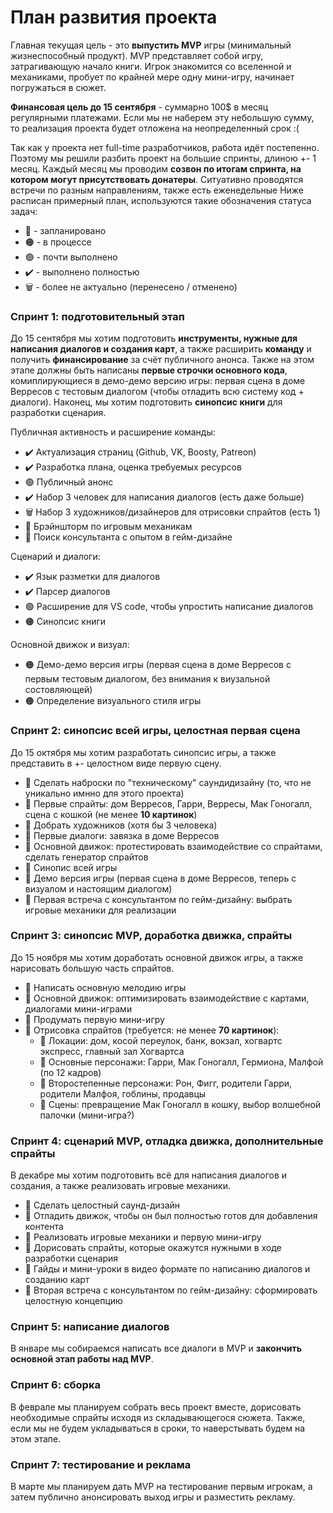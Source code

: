 # План развития проекта

Главная текущая цель - это **выпустить MVP** игры (минимальный жизнеспособный продукт). MVP представляет собой игру, затрагивающую начало книги. Игрок знакомится со вселенной и механиками, пробует по крайней мере одну мини-игру, начинает погружаться в сюжет.

**Финансовая цель до 15 сентября** - суммарно 100$ в месяц регулярными платежами. Если мы не наберем эту небольшую сумму, то реализация проекта будет отложена на неопределенный срок :( 

Так как у проекта нет full-time разработчиков, работа идёт постепенно. Поэтому мы решили разбить проект на большие спринты, длиною +- 1 месяц. Каждый месяц мы проводим **созвон по итогам спринта, на котором могут присутствовать донатеры**. Ситуативно проводятся встречи по разным направлениям, также есть еженедельные Ниже расписан примерный план, используются такие обозначения статуса задач:
- 📌 - запланировано
- 🟠 - в процессе
- 🟢 - почти выполнено
- ✔️ - выполнено полностью
- 🗑 - более не актуально (перенесено / отменено)

### Спринт 1: подготовительный этап

До 15 сентября мы хотим подготовить **инструменты, нужные для написания диалогов и создания карт**, а также расширить **команду** и получить **финансирование** за счёт публичного анонса. Также на этом этапе должны быть написаны **первые строчки основного кода**, комиплирующиеся в демо-демо версию игры: первая сцена в доме Верресов с тестовым диалогом (чтобы отладить всю систему код + диалоги). Наконец, мы хотим подготовить **синопсис книги** для разработки сценария.

Публичная активность и расширение команды:
- ✔️ Актуализация страниц (Github, VK, Boosty, Patreon)
- ✔️ Разработка плана, оценка требуемых ресурсов
- 🟢 Публичный анонс
- ✔️ Набор 3 человек для написания диалогов (есть даже больше)
- 🗑 Набор 3 художников/дизайнеров для отрисовки спрайтов (есть 1)
- 📌 Брэйншторм по игровым механикам
- 📌 Поиск консультанта с опытом в гейм-дизайне

Сценарий и диалоги:
- ✔️ Язык разметки для диалогов
- ✔️ Парсер диалогов
- 🟢 Расширение для VS code, чтобы упростить написание диалогов
- 🟠 Синопсис книги

Основной движок и визуал:
- 🟠 Демо-демо версия игры (первая сцена в доме Верресов с первым тестовым диалогом, без внимания к виузальной состовляющей)
- 🟠 Определение визуального стиля игры

### Спринт 2: синопсис всей игры, целостная первая сцена

До 15 октября мы хотим разработать синопсис игры, а также представить в +- целостном виде первую сцену.

- 📌 Сделать наброски по "техническому" саундидизайну (то, что не уникально имнно для этого проекта)
- 📌 Первые спрайты: дом Верресов, Гарри, Верресы, Мак Гоногалл, сцена с кошкой (не менее **10 картинок**)
- 📌 Добрать художников (хотя бы 3 человека)
- 📌 Первые диалоги: завязка в доме Верресов
- 📌 Основной движок: протестировать взаимодействие со спрайтами, сделать генератор спрайтов
- 📌 Синопис всей игры
- 📌 Демо версия игры (первая сцена в доме Верресов, теперь с визуалом и настоящим диалогом)
- 📌 Первая встреча с консультантом по гейм-дизайну: выбрать игровые механики для реализации

### Спринт 3: синопсис MVP, доработка движка, спрайты

До 15 ноября мы хотим доработать основной движок игры, а также нарисовать большую часть спрайтов.

- 📌 Написать основную мелодию игры
- 📌 Основной движок: оптимизировать взаимодействие с картами, диалогами мини-играми
- 📌 Продумать первую мини-игру
- 📌 Отрисовка спрайтов (требуется: не менее **70 картинок**):
  - 📌 Локации: дом, косой переулок, банк, вокзал, хогвартс экспресс, главный зал Хогвартса
  - 📌 Основные персонажи: Гарри, Мак Гоногалл, Гермиона, Малфой (по 12 кадров)
  - 📌 Второстепенные персонажи: Рон, Фигг, родители Гарри, родители Малфоя,  гоблины, продавцы
  - 📌 Сцены: превращение Мак Гоногалл в кошку, выбор волшебной палочки (мини-игра?)

### Спринт 4: сценарий MVP, отладка движка, дополнительные спрайты

В декабре мы хотим подготовить всё для написания диалогов и создания, а также реализовать игровые механики.

- 📌 Сделать целостный саунд-дизайн
- 📌 Отладить движок, чтобы он был полностью готов для добавления контента
- 📌 Реализовать игровые механики и первую мини-игру
- 📌 Дорисовать спрайты, которые окажутся нужными в ходе разработки сценария
- 📌 Гайды и мини-уроки в видео формате по написанию диалогов и созданию карт
- 📌 Вторая встреча с консультантом по гейм-дизайну: сформировать целостную концепцию

### Спринт 5: написание диалогов

В январе мы собираемся написать все диалоги в MVP и **закончить основной этап работы над  MVP**.

### Спринт 6: сборка

В феврале мы планируем собрать весь проект вместе, дорисовать необходимые спрайты исходя из складывающегося сюжета. Также, если мы не будем укладываться в сроки, то наверстывать будем на этом этапе.

### Спринт 7: тестирование и реклама

В марте мы планируем дать MVP на тестирование первым игрокам, а затем публично анонсировать выход игры и разместить рекламу.
